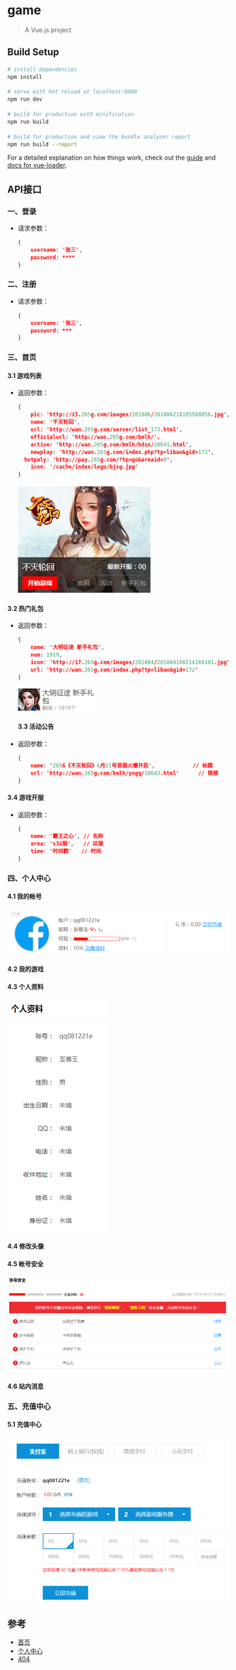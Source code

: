# game

> A Vue.js project

## Build Setup

``` bash
# install dependencies
npm install

# serve with hot reload at localhost:8080
npm run dev

# build for production with minification
npm run build

# build for production and view the bundle analyzer report
npm run build --report
```

For a detailed explanation on how things work, check out the [guide](http://vuejs-templates.github.io/webpack/) and [docs for vue-loader](http://vuejs.github.io/vue-loader).



## API接口

### 一、登录

* 请求参数：

  ```json
  {
      username: '张三',
      password: ****
  }
  ```

### 二、注册
* 请求参数：

  ```json
  {
      username: '张三',
      password: ***
  }
  ```

  

### 三、首页

#### 3.1 游戏列表

* 返回参数：

  ```json
  {
      pic: 'http://i5.265g.com/images/201806/201806210105568856.jpg',  // 缩略图
      name: '不灭轮回',                                                 // 标题
      url: 'http://wan.265g.com/server/list_173.html',                 // 开始游戏
      officialurl: 'http://wan.265g.com/bmlh/'，                       // 官网
      active: 'http://wan.265g.com/bmlh/hdzx/18641.html',              // 活动
      newplay: 'http://wan.265g.com/index.php?tp=libao&gid=173',       // 新手礼包
  	hotpaly: 'http://pay.265g.com/?tp=go&areaid=0',                  // 最新开服
      icon: '/cache/index/logo/bjsg.jpg'                               // 图标
  }
  ```

  ![1529544214103](./docs/1529544214103.png)



#### 3.2 热门礼包

* 返回参数：

  ```json
  {
      name: '大明征途 新手礼包',                                         // 标题
      num: 1919,                                                        // 剩余数量
      icon: 'http://i7.265g.com/images/201804/201804100214169101.jpg',  // 图标
      url: 'http://wan.265g.com/index.php?tp=libao&gid=172'             // 链接
  }
  ```

  ![1529544636340](./docs/1529544636340.png)



  #### 3.3 活动公告

* 返回参数：

  ```json
  {
      name: '265G《不灭轮回》6月21号首服火爆开启',            // 标题
      url: 'http://wan.265g.com/bmlh/yxgg/18643.html'      // 链接
  }
  ```

  

#### 3.4 游戏开服

* 返回参数：

  ```json
  {
      name: '霸王之心', // 名称
      area: 's32服',   // 区服
      time: '时间戳'   // 时间
  }
  ```

  

### 四、个人中心

#### 4.1 我的帐号

![1529545807037](.\docs\1529545807037.png)



#### 4.2 我的游戏





#### 4.3 个人资料

![1529545864085](.\docs\1529545864085.png)



#### 4.4 修改头像



#### 4.5 帐号安全

![1529545937856](.\docs\1529545937856.png)



#### 4.6 站内消息



### 五、充值中心

#### 5.1 充值中心

![1529546037693](.\docs\1529546037693.png)





## 参考

* [首页](http://wan.265g.com)
* [个人中心](http://wan.265g.com/ucenter/account/)
* [404](http://wan.265g.com/ucenter)